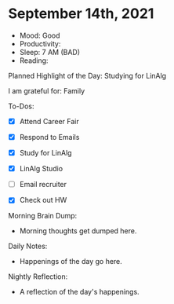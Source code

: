 # September 14th, 2021
- Mood: Good
- Productivity: 
- Sleep: 7 AM (BAD)
- Reading: 

Planned Highlight of the Day: Studying for LinAlg

I am grateful for: Family

To-Dos:
- [x] Attend Career Fair
- [x] Respond to Emails
- [x] Study for LinAlg
- [x] LinAlg Studio
- [ ] Email recruiter
- [x] Check out HW


Morning Brain Dump:
- Morning thoughts get dumped here.

Daily Notes:
- Happenings of the day go here.


Nightly Reflection: 
- A reflection of the day's happenings.





